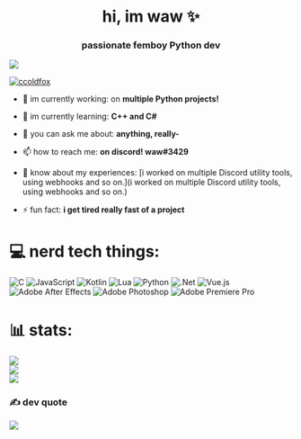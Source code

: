 <h1 align="center">hi, im waw ✨</h1>
<h3 align="center">passionate femboy Python dev</h3>

[![](https://visitcount.itsvg.in/api?id=CColdFox&icon=8&color=11)](https://visitcount.itsvg.in)

<p align="left"> <a href="https://github.com/ryo-ma/github-profile-trophy"><img src="https://github-profile-trophy.vercel.app/?username=ccoldfox" alt="ccoldfox" /></a> </p>

- 🔭 im currently working: on **multiple Python projects!**

- 🌱 im currently learning: **C++ and C#**

- 💬 you can ask me about: **anything, really-**

- 📫 how to reach me: **on discord! waw#3429**

- 📄 know about my experiences: [i worked on multiple Discord utility tools, using webhooks and so on.](i worked on multiple Discord utility tools, using webhooks and so on.)

- ⚡ fun fact: **i get tired really fast of a project**

# 💻 nerd tech things:
![C](https://img.shields.io/badge/c-%2300599C.svg?style=for-the-badge&logo=c&logoColor=white) ![JavaScript](https://img.shields.io/badge/javascript-%23323330.svg?style=for-the-badge&logo=javascript&logoColor=%23F7DF1E) ![Kotlin](https://img.shields.io/badge/kotlin-%230095D5.svg?style=for-the-badge&logo=kotlin&logoColor=white) ![Lua](https://img.shields.io/badge/lua-%232C2D72.svg?style=for-the-badge&logo=lua&logoColor=white) ![Python](https://img.shields.io/badge/python-3670A0?style=for-the-badge&logo=python&logoColor=ffdd54) ![.Net](https://img.shields.io/badge/.NET-5C2D91?style=for-the-badge&logo=.net&logoColor=white) ![Vue.js](https://img.shields.io/badge/vuejs-%2335495e.svg?style=for-the-badge&logo=vuedotjs&logoColor=%234FC08D) ![Adobe After Effects](https://img.shields.io/badge/Adobe%20After%20Effects-9999FF.svg?style=for-the-badge&logo=Adobe%20After%20Effects&logoColor=white) ![Adobe Photoshop](https://img.shields.io/badge/adobephotoshop-%2331A8FF.svg?style=for-the-badge&logo=adobephotoshop&logoColor=white) ![Adobe Premiere Pro](https://img.shields.io/badge/Adobe%20Premiere%20Pro-9999FF.svg?style=for-the-badge&logo=Adobe%20Premiere%20Pro&logoColor=white)
# 📊 stats:
![](https://github-readme-stats.vercel.app/api?username=CColdFox&theme=nightowl&hide_border=false&include_all_commits=false&count_private=false)<br/>
![](https://github-readme-streak-stats.herokuapp.com/?user=CColdFox&theme=nightowl&hide_border=false)<br/>
![](https://github-readme-stats.vercel.app/api/top-langs/?username=CColdFox&theme=nightowl&hide_border=false&include_all_commits=false&count_private=false&layout=compact)

### ✍️ dev quote
![](https://quotes-github-readme.vercel.app/api?type=horizontal&theme=radical)
